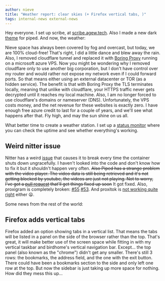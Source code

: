 ```yaml
---
author: nieve
title: "Weather report: clear skies (+ Firefox vertical tabs, )"
tags: internal-news external-news
---
```

Hey everyone. I set up scribe, at [scribe.agew.tech](https://scribe.agew.tech/). Also I made a new dark [theme](https://codeberg.org/nieve/private-frontends-manager/src/branch/main/theme-1-piped.css) for piped. And now, the weather:

Nieve space has always been covered by fog and overcast, but today, we are 100% cloud-free! That's right, I did a little dance and blew away the rain. Also, I removed cloudflare tunnel and replaced it with [Boring Proxy](https://boringproxy.io/) running on a microsoft azure VPS. Now you might be wondering why I removed cloudflare only to use another big corporation, but I don't have control over my router and would rather not expose my network even if I could forward ports. So that means either using an external datacenter or TOR (as a hidden service). The benefit is that with Boring Proxy the TLS terminates locally, meaning that unlike with cloudflare, your HTTPS traffic never gets decrypted until it reaches my local machine. Also, I am no longer forced to use cloudflare's domains or nameserver (DNS). Unfortunately, the VPS costs money, and the net revenue for these websites is exactly zero. I have enough free azure credit to last for a couple of years, and we'll see what happens after that. Fly high, and may the sun shine on us all.

What better time to create a weather station. I set up a [status monitor](https://status.agew.tech/status/status) where you can check the uptime and see whether everything's working.

## Weird nitter issue 

Nitter has a weird [issue](https://github.com/sekai-soft/guide-nitter-self-hosting/issues/13) that causes it to break every time the container shuts down ungracefully. I haven't looked into the code and don't know how to fix it but it shouldn't happen very often. ~~Also Piped has a strange problem with the video player. The video data is still being retrieved and it's not getting blocked by youtube, the videos are just not playing. Not to worry, I've got a [pull request](https://github.com/TeamPiped/Piped/issues/3715) that'll get things fixed up soon~~ It got fixed. Also, proxigram is completely broken: [#55](https://codeberg.org/proxigram/proxigram/issues/55) [#53](https://codeberg.org/proxigram/proxigram/issues/53). And proxitok is [not working quite right](https://github.com/pablouser1/ProxiTok/issues/213) either 😦. 

Some news from the rest of the world:

## Firefox adds vertical tabs

Firefox added an option showing tabs in a vertical list. That means the tabs will be listed in a panel on the side of the browser rather than the top. That's great, it will make better use of the screen space while fitting in with my vertical taskbar and birdhome's vertical navigation bar. Except... the top panel (also known as the "chrome") didn't get any smaller. There's still 3 rows: the bookmarks, the address field, and the one with the exit button. There could have been a bookmarks section to the side and only left one row at the top. But now the sidebar is just taking up more space for nothing. How did they mess this up...

